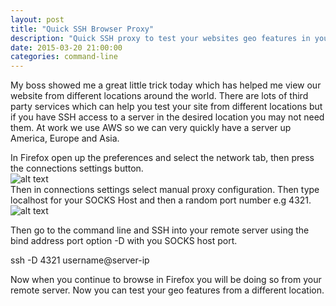 ```yaml
---
layout: post
title: "Quick SSH Browser Proxy"
description: "Quick SSH proxy to test your websites geo features in your browser"
date: 2015-03-20 21:00:00
categories: command-line
---
```

My boss showed me a great little trick today which has helped me view our website from different 
locations around the world. There are lots of third party services which can help you test your site 
from different locations but if you have SSH access to a server in the desired location you may not 
need them. At work we use AWS so we can very quickly have a server up America, Europe and Asia.   

In Firefox open up the preferences and select the network tab, then press the connections settings button.  
![alt text](https://theo.codes/images/network.png "Firefox preferences network tab")   
Then in connections settings select manual proxy configuration. Then type localhost for your SOCKS Host and 
then a random port number e.g 4321.   
![alt text](https://theo.codes/images/proxy.png "Firefox preferences proxy settings")   

Then go to the command line and SSH into your remote server using the bind address port option -D with 
you SOCKS host port.   

ssh -D 4321 username@server-ip

Now when you continue to browse in Firefox you will be doing so from your remote server. Now you can 
test your geo features from a different location.

